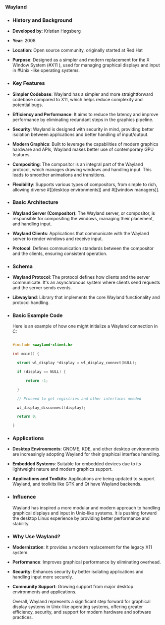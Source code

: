 ### **Wayland**
- ### **History and Background**
- **Developed by**: Kristian Høgsberg
- **Year**: 2008
- **Location**: Open source community, originally started at Red Hat
- **Purpose**: Designed as a simpler and modern replacement for the X Window System (#X11 ), used for managing graphical displays and input in #Unix -like operating systems.
- ### **Key Features**
- **Simpler Codebase**: Wayland has a simpler and more straightforward codebase compared to X11, which helps reduce complexity and potential bugs.
- **Efficiency and Performance**: It aims to reduce the latency and improve performance by eliminating redundant steps in the graphics pipeline.
- **Security**: Wayland is designed with security in mind, providing better isolation between applications and better handling of input/output.
- **Modern Graphics**: Built to leverage the capabilities of modern graphics hardware and APIs, Wayland makes better use of contemporary GPU features.
- **Compositing**: The compositor is an integral part of the Wayland protocol, which manages drawing windows and handling input. This leads to smoother animations and transitions.
- **Flexibility**: Supports various types of compositors, from simple to rich, allowing diverse #[[desktop environments]] and #[[window managers]].
- ### **Basic Architecture**
- **Wayland Server (Compositor)**: The Wayland server, or compositor, is responsible for compositing the windows, managing their placement, and handling input.
- **Wayland Clients**: Applications that communicate with the Wayland server to render windows and receive input.
- **Protocol**: Defines communication standards between the compositor and the clients, ensuring consistent operation.
- ### **Schema**
- **Wayland Protocol**: The protocol defines how clients and the server communicate. It's an asynchronous system where clients send requests and the server sends events.
- **Libwayland**: Library that implements the core Wayland functionality and protocol handling.
- ### **Basic Example Code**
  
  Here is an example of how one might initialize a Wayland connection in C:
  
  ```c
  
  #include <wayland-client.h>
  
  int main() {
  
    struct wl_display *display = wl_display_connect(NULL);
  
    if (display == NULL) {
  
        return -1;
  
    }
  
    // Proceed to get registries and other interfaces needed
  
    wl_display_disconnect(display);
  
    return 0;
  
  }
  
  ```
- ### **Applications**
- **Desktop Environments**: GNOME, KDE, and other desktop environments are increasingly adopting Wayland for their graphical interface handling.
- **Embedded Systems**: Suitable for embedded devices due to its lightweight nature and modern graphics support.
- **Applications and Toolkits**: Applications are being updated to support Wayland, and toolkits like GTK and Qt have Wayland backends.
- ### **Influence**
  
  Wayland has inspired a more modular and modern approach to handling graphical displays and input in Unix-like systems. It is pushing forward the desktop Linux experience by providing better performance and stability.
- ### **Why Use Wayland?**
- **Modernization**: It provides a modern replacement for the legacy X11 system.
- **Performance**: Improves graphical performance by eliminating overhead.
- **Security**: Enhances security by better isolating applications and handling input more securely.
- **Community Support**: Growing support from major desktop environments and applications.
  
  Overall, Wayland represents a significant step forward for graphical display systems in Unix-like operating systems, offering greater efficiency, security, and support for modern hardware and software practices.